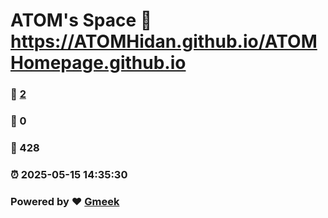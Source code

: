 # ATOM's Space :link: https://ATOMHidan.github.io/ATOMHomepage.github.io 
### :page_facing_up: [2](https://ATOMHidan.github.io/ATOMHomepage.github.io/tag.html) 
### :speech_balloon: 0 
### :hibiscus: 428 
### :alarm_clock: 2025-05-15 14:35:30 
### Powered by :heart: [Gmeek](https://github.com/Meekdai/Gmeek)
